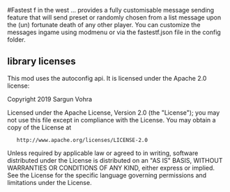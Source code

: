 #Fastest f in the west
... provides a fully customisable message sending feature that will send preset or randomly chosen from a list message upon the (un) fortunate death of any other player. You can customize the messages ingame using modmenu or via the fastestf.json file in the config folder.

## library licenses
This mod uses the autoconfig api. It is licensed under the Apache 2.0 license:

   Copyright 2019 Sargun Vohra

   Licensed under the Apache License, Version 2.0 (the "License");
   you may not use this file except in compliance with the License.
   You may obtain a copy of the License at

       http://www.apache.org/licenses/LICENSE-2.0

   Unless required by applicable law or agreed to in writing, software
   distributed under the License is distributed on an "AS IS" BASIS,
   WITHOUT WARRANTIES OR CONDITIONS OF ANY KIND, either express or implied.
   See the License for the specific language governing permissions and
   limitations under the License.